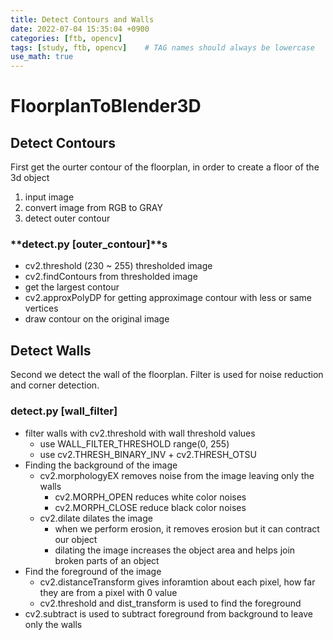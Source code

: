 ```yaml
---
title: Detect Contours and Walls
date: 2022-07-04 15:35:04 +0900
categories: [ftb, opencv]
tags: [study, ftb, opencv]    # TAG names should always be lowercase
use_math: true
--- 
```


# **FloorplanToBlender3D**
 
## **Detect Contours**
First get the ourter contour of the floorplan, in order to create a floor of the 3d object
1. input image
2. convert image from RGB to GRAY
3. detect outer contour

### **detect.py [outer_contour]**s
- cv2.threshold (230 ~ 255) thresholded image
- cv2.findContours from thresholded image
- get the largest contour
- cv2.approxPolyDP for getting approximage contour with less or same vertices
- draw contour on the original image

## **Detect Walls** 
Second we detect the wall of the floorplan. Filter is used for noise reduction and corner detection.

### **detect.py [wall_filter]**

- filter walls with cv2.threshold with wall threshold values
  - use WALL_FILTER_THRESHOLD range(0, 255)
  - use cv2.THRESH_BINARY_INV + cv2.THRESH_OTSU
- Finding the background of the image
  - cv2.morphologyEX removes noise from the image leaving only the walls
    - cv2.MORPH_OPEN reduces white color noises
    - cv2.MORPH_CLOSE reduce black color noises
  - cv2.dilate dilates the image
    - when we perform erosion, it removes erosion but it can contract our object
    - dilating the image increases the object area and helps join broken parts of an object
- Find the foreground of the image
  - cv2.distanceTransform gives inforamtion about each pixel, how far they are from a pixel with 0 value
  - cv2.threshold and dist_transform is used to find the foreground
- cv2.subtract is used to subtract foreground from background to leave only the walls
